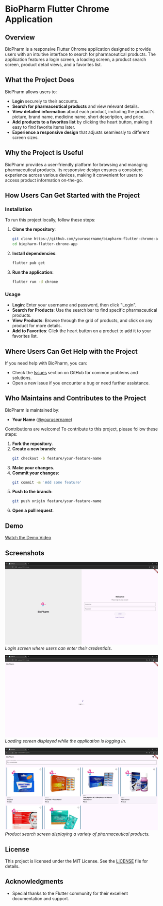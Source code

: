 # BioPharm Flutter Chrome Application

## Overview

BioPharm is a responsive Flutter Chrome application designed to provide users with an intuitive interface to search for pharmaceutical products. The application features a login screen, a loading screen, a product search screen, product detail views, and a favorites list.

## What the Project Does

BioPharm allows users to:

- **Login** securely to their accounts.
- **Search for pharmaceutical products** and view relevant details.
- **View detailed information** about each product, including the product's picture, brand name, medicine name, short description, and price.
- **Add products to a favorites list** by clicking the heart button, making it easy to find favorite items later.
- **Experience a responsive design** that adjusts seamlessly to different screen sizes.

## Why the Project is Useful

BioPharm provides a user-friendly platform for browsing and managing pharmaceutical products. Its responsive design ensures a consistent experience across various devices, making it convenient for users to access product information on-the-go.

## How Users Can Get Started with the Project

### Installation

To run this project locally, follow these steps:

1. **Clone the repository**:
    ```sh
    git clone https://github.com/yourusername/biopharm-flutter-chrome-app.git
    cd biopharm-flutter-chrome-app
    ```

2. **Install dependencies**:
    ```sh
    flutter pub get
    ```

3. **Run the application**:
    ```sh
    flutter run -d chrome
    ```

### Usage

- **Login**: Enter your username and password, then click "Login".
- **Search for Products**: Use the search bar to find specific pharmaceutical products.
- **View Products**: Browse through the grid of products, and click on any product for more details.
- **Add to Favorites**: Click the heart button on a product to add it to your favorites list.

## Where Users Can Get Help with the Project

If you need help with BioPharm, you can:

- Check the [Issues](https://github.com/yourusername/biopharm-flutter-chrome-app/issues) section on GitHub for common problems and solutions.
- Open a new issue if you encounter a bug or need further assistance.

## Who Maintains and Contributes to the Project

BioPharm is maintained by:

- **Your Name** ([@yourusername](https://github.com/yourusername))

Contributions are welcome! To contribute to this project, please follow these steps:

1. **Fork the repository**.
2. **Create a new branch**:
    ```sh
    git checkout -b feature/your-feature-name
    ```
3. **Make your changes**.
4. **Commit your changes**:
    ```sh
    git commit -m 'Add some feature'
    ```
5. **Push to the branch**:
    ```sh
    git push origin feature/your-feature-name
    ```
6. **Open a pull request**.

## Demo

[Watch the Demo Video](videos/demo_video.mp4)

## Screenshots

![Login Screen](login_screen.png)
*Login screen where users can enter their credentials.*

![Loading Screen](loading_screen.png)
*Loading screen displayed while the application is logging in.*

![Product Search Screen](search_screen.png)
*Product search screen displaying a variety of pharmaceutical products.*

## License

This project is licensed under the MIT License. See the [LICENSE](LICENSE) file for details.

## Acknowledgments

- Special thanks to the Flutter community for their excellent documentation and support.
